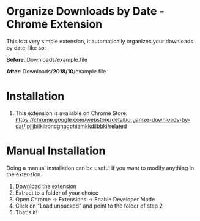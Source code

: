 # Organize Downloads by Date - Chrome Extension

This is a very simple extension, it automatically organizes your downloads by date, like so:

**Before**: Downloads/example.file

**After**: Downloads/**2018/10**/example.file


# Installation

 1. This extension is available on Chrome Store: https://chrome.google.com/webstore/detail/organize-downloads-by-dat/ipjljbilkibpncgnagphiamkkdilbbki/related

# Manual Installation

Doing a manual installation can be useful if you want to modify anything in the extension.

 1. [Download the extension](https://github.com/Luc45/Organize-Downloads-by-Date-Chrome-Extension/archive/master.zip)
 2. Extract to a folder of your choice
 3. Open Chrome -> Extensions -> Enable Developer Mode
 4. Click on "Load unpacked" and point to the folder of step 2
 5. That's it!